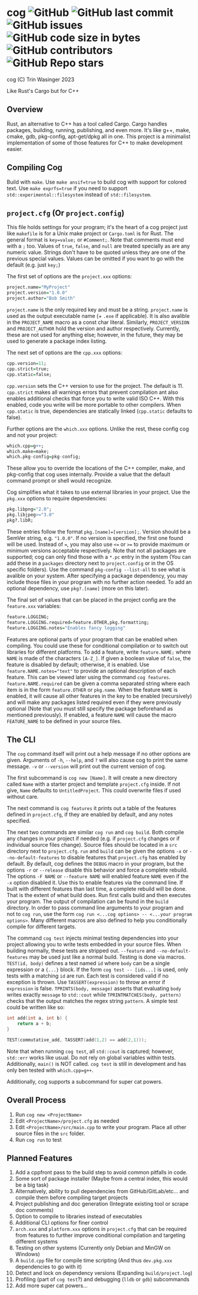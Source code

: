 # cog ![GitHub](https://img.shields.io/github/license/SteveBeeblebrox/cog?style=flat-square) ![GitHub last commit](https://img.shields.io/github/last-commit/SteveBeeblebrox/cog?style=flat-square) ![GitHub issues](https://img.shields.io/github/issues-raw/SteveBeeblebrox/cog?style=flat-square) ![GitHub code size in bytes](https://img.shields.io/github/languages/code-size/SteveBeeblebrox/cog?style=flat-square) ![GitHub contributors](https://img.shields.io/github/contributors/SteveBeeblebrox/cog?color=007EC6&style=flat-square) ![GitHub Repo stars](https://img.shields.io/github/stars/SteveBeeblebrox/cog?style=flat-square)
cog (C) Trin Wasinger 2023

Like Rust's Cargo but for C++
## Overview
Rust, an alternative to C++ has a tool called Cargo. Cargo handles packages, building, running, publishing, and even more. It's like g++, make, cmake, gdb, pkg-config, apt-get/dpkg all in one. This project is a minimalist implementation of some of those features for C++ to make development easier.

## Compiling Cog
Build with `make`. Use `make ansif=true` to build cog with support for colored text. Use `make exprfs=true` if you need to support `std::experimental::filesystem` instead of `std::filesystem`.

## `project.cfg` (Or `project.config`)
This file holds settings for your program; it's the heart of a cog project just like `makefile` is for a Unix make project or `Cargo.toml` is for Rust.  The general format is `key=value;` or `#Comment;`. Note that comments must end with a `;` too. Values of `true`, `false`, and `null` are treated specially as are any numeric value. Strings don't have to be quoted unless they are one of the previous special values. Values can be omitted if you want to go with the default (e.g. just `key;`)

The first set of options are the `project.xxx` options:
```R
project.name="MyProject"
project.version="1.0.0"
project.author="Bob Smith"
```
`project.name` is the only required key and must be a string. `project.name` is used as the output executable name (+ `.exe` if applicable). It is also avalible in the `PROJECT_NAME` macro as a const char literal. Similarly, `PROJECT_VERSION` and `PROJECT_AUTHOR` hold the version and author respectively. Currently, these are not used for anything else; however, in the future, they may be used to generate a package index listing.

The next set of options are the `cpp.xxx` options:
```R
cpp.version=11;
cpp.strict=true;
cpp.static=false;
```

`cpp.version` sets the C++ version to use for the project. The default is 11. `cpp.strict` makes all warnings errors that prevent compilation ant also enables additional checks that force you to write valid ISO C++. With this enabled, code you write will be more portable to other compilers. When `cpp.static` is true, dependencies are statically linked (`cpp.static` defaults to false).

Further options are the `which.xxx` options. Unlike the rest, these config cog and not your project:

```R
which.cpp=g++;
which.make=make;
which.pkg-config=pkg-config;
```

These allow you to override the locations of the C++ compiler, make, and pkg-config that cog uses internally. Provide a value that the default command prompt or shell would recognize.

Cog simplifies what it takes to use external libraries in your project. Use the `pkg.xxx` options to require dependencies:

```R
pkg.libpng="2.0";
pkg.libjpeg>="3.0"
pkg?.libR;
```

These entries follow the format `pkg.[name]=[version];`. Version should be a SemVer string, e.g. `"1.0.0"`. If no version is specified, the first one found will be used. Instead of `=`, you may also use `<=` or `>=` to provide maximum or minimum versions acceptable respectively. Note that not all packages are supported; cog can only find those with a `*.pc` entry in the system (You can add these in a `packages` directory next to `project.config` or in the OS specific folders). Use the command `pkg-config --list-all` to see what is avalible on your system. After specifying a package dependency, you may include those files in your program with no further action needed. To add an optional dependency, use `pkg?.[name]` (more on this later).

The final set of values that can be placed in the project config are the `feature.xxx` variables:

```R
feature.LOGGING;
feature.LOGGING.required=feature.OTHER,pkg.formatting;
feature.LOGGING.notes="Enables fancy logging"
```

Features are optional parts of your program that can be enabled when compiling. You could use these for conditional compilation or to switch out libraries for different platforms. To add a feature, write `feature.NAME;` where `NAME` is made of the characters `[A-Z_]`. If given a boolean value of `false`, the feature is disabled by default; otherwise, it is enabled. Use `feature.NAME.notes="text"` to provide an optional description of each feature. This can be viewed later using the command `cog features`. `feature.NAME.required` can be given a comma separated string where each item is in the form `feature.OTHER` or `pkg.name`. When the feature `NAME` is enabled, it will cause all other features in the key to be enabled (recursively) and will make any packages listed required even if they were previously optional (Note that you must still specify the package beforehand as mentioned previously). If enabled, a feature `NAME` will cause the macro `FEATURE_NAME` to be defined in your source files.

## The CLI
The `cog` command itself will print out a help message if no other options are given. Arguments of `-h`, `--help`, and `?` will also cause cog to print the same message. `-v` or `--version` will print out the current version of cog.

The first subcommand is `cog new [Name]`. It will create a new directory called `Name` with a starter project and template `project.cfg` inside. If not give, `Name` defaults to `UntitledProject`. This could overwrite files if used without care.

The next command is `cog features` it prints out a table of the features defined in `project.cfg`, if they are enabled by default, and any notes specified.

The next two commands are similar `cog run` and `cog build`. Both compile any changes in your project if needed (e.g. if `project.cfg` changes or if individual source files change). Source files should be located in a `src` directory next to `project.cfg`. `run` and `build` can be given the options `-x` or `--no-default-features` to disable features that `project.cfg` has enabled by default. By default, cog defines the `DEBUG` macro in your program, but the options `-r` or `--release` disable this behavior and force a complete rebuild. The options `-F NAME` or `--feature NAME` will enabled feature `NAME` even if the `-x` option disabled it. Use this to enable features via the command line. If built with different features than last time, a complete rebuild will be done. That is the extent of what build does. Run first calls build and then executes your program. The output of compilation can be found in the `build` directory. In order to pass command line arguments to your program and not to `cog run`, use the form `cog run <...cog options> -- <...your program options>`. Many different macros are also defined to help you conditionally compile for different targets.

The command `cog test` injects minimal testing dependencies into your project allowing you to write tests embedded in your source files. When building normally, these tests are stripped out. `--feature` and `--no-default-features` may be used just like a normal build. Testing is done via macros. `TEST(id, body)` defines a test named `id` where `body` can be a single expression or a `{...}` block. If the form `cog test -- [ids...]` is used, only tests with a matching `id` are run. Each test is considered valid if no exception is thrown. Use `TASSERT(expression)` to throw an error if `expression` is false. `TPRINTS(body, message)` asserts that evaluating `body` writes exactly `message` to `std::cout` while `TPRINTMATCHES(body, pattern)` checks that the output matches the regex string `pattern`. A simple test could be written like so:
```cpp
int add(int a, int b) {
	return a + b;
}

TEST(commutative_add, TASSERT(add(1,2) == add(2,1)));
```
Note that when running `cog test`, all `std::cout` is captured; however, `std::err` works like usual. Do not rely on global variables within tests. Additionally, `main()` is NOT called. `cog test` is still in development and has only ben tested with `which.cpp=g++`.

Additionally, cog supports a subcommand for super cat powers.

## Overall Process
1. Run `cog new <ProjectName>`
2. Edit `<ProjectName>/project.cfg` as needed
3. Edit `<ProjectName>/src/main.cpp` to write your program. Place all other source files in the `src` folder.
4. Run `cog run` to test

## Planned Features
1. Add a cppfront pass to the build step to avoid common pitfalls in code.
2. Some sort of package installer (Maybe from a central index, this would be a big task)
3. Alternatively, ability to pull dependencies from GitHub/GitLab/etc... and compile them before compiling target projects
4. Project publishing and doc generation (Integrate existing tool or scrape doc comments)
5. Option to compile to libraries instead of executables
6. Additional CLI options for finer control
7. `arch.xxx` and `platform.xxx` options in `project.cfg` that can be required from features to further improve conditional compilation and targeting different systems
8. Testing on other systems (Currently only Debian and MinGW on Windows)
9. A `build.cpp` file for compile time scripting (And thus `dev.pkg.xxx` dependencies to go with it)
10. Detect and lock on dependency versions (Expanding `build/project.log`)
11. Profiling (part of `cog test`?) and debugging (`lldb` or `gdb`) subcommands
12. Add more super cat powers...
